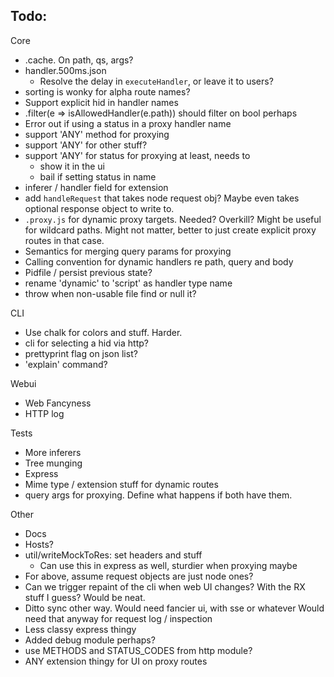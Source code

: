 ## Todo:

Core 

- .cache. On path, qs, args?
- handler.500ms.json
  - Resolve the delay in `executeHandler`, or leave it to users?
- sorting is wonky for alpha route names?
- Support explicit hid in handler names
- .filter(e => isAllowedHandler(e.path)) should filter on bool perhaps
- Error out if using a status in a proxy handler name
- support 'ANY' method for proxying
- support 'ANY' for other stuff?
- support 'ANY' for status for proxying at least, needs to
  - show it in the ui
  - bail if setting status in name
- inferer / handler field for extension
- add `handleRequest` that takes node request obj? Maybe even takes
  optional response object to write to.
- `.proxy.js` for dynamic proxy targets. Needed? Overkill? Might be useful
  for wildcard paths. Might not matter, better to just create explicit
  proxy routes in that case.
- Semantics for merging query params for proxying
- Calling convention for dynamic handlers re path, query and body
- Pidfile / persist previous state?
- rename 'dynamic' to 'script' as handler type name
- throw when non-usable file find or null it?

CLI

- Use chalk for colors and stuff. Harder.
- cli for selecting a hid via http?
- prettyprint flag on json list?
- 'explain' command?

Webui

- Web Fancyness
- HTTP log

Tests

- More inferers
- Tree munging
- Express
- Mime type / extension stuff for dynamic routes
- query args for proxying. Define what happens if both have them.

Other

- Docs
- Hosts?
- util/writeMockToRes: set headers and stuff
  - Can use this in express as well, sturdier when proxying maybe
- For above, assume request objects are just node ones?
- Can we trigger repaint of the cli when web UI changes? With the RX
  stuff I guess? Would be neat.
- Ditto sync other way. Would need fancier ui, with sse or whatever
  Would need that anyway for request log / inspection
- Less classy express thingy
- Added debug module perhaps?
- use METHODS and STATUS_CODES from http module?
- ANY extension thingy for UI on proxy routes
